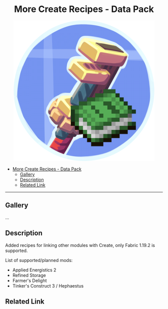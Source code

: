 <div align="center">

# More Create Recipes - Data Pack
![icon]  

</div>

- [More Create Recipes - Data Pack](#more-create-recipes---data-pack)
  - [Gallery](#gallery)
  - [Description](#description)
  - [Related Link](#related-link)

---

## Gallery

...

## Description

Added recipes for linking other modules with Create, only Fabric 1.19.2 is supported.

List of supported/planned mods:
- Applied Energistics 2
- Refined Storage
- Farmer's Delight
- Tinker's Construct 3 / Hephaestus


## Related Link

[icon]: ./img/icon/icon_450x450.png